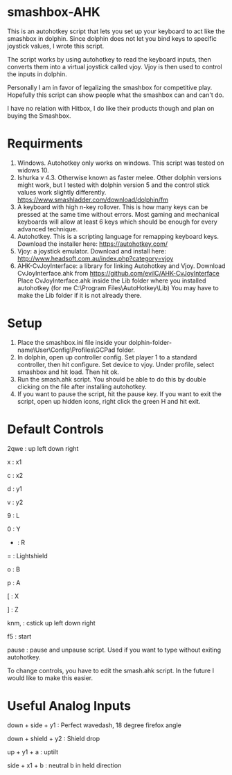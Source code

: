 # smashbox-AHK

This is an autohotkey script that lets you set up your keyboard to act like the smashbox in dolphin. Since dolphin does not let you bind keys to specific joystick values, I wrote this script.

The script works by using autohotkey to read the keyboard inputs, then converts them into a virtual joystick called vjoy. Vjoy is then used to control the inputs in dolphin.

Personally I am in favor of legalizing the smashbox for competitive play. Hopefully this script can show people what the smashbox can and can't do.

I have no relation with Hitbox, I do like their products though and plan on buying the Smashbox. 

# Requirments
1. Windows. Autohotkey only works on windows. This script was tested on widows 10.
2. Ishurka v 4.3. Otherwise known as faster melee. Other dolphin versions might work, but I tested with dolphin version 5 and the control stick values work slightly differently. https://www.smashladder.com/download/dolphin/fm
3. A keyboard with high n-key rollover. This is how many keys can be pressed at the same time without errors. Most gaming and mechanical keyboards will allow at least 6 keys which should be enough for every advanced technique.
4. Autohotkey. This is a scripting language for remapping keyboard keys. Download the installer here: https://autohotkey.com/
5. Vjoy: a joystick emulator. Download and install here: http://www.headsoft.com.au/index.php?category=vjoy
6. AHK-CvJoyInterface: a library for linking Autohotkey and Vjoy. Download CvJoyInterface.ahk from https://github.com/evilC/AHK-CvJoyInterface Place CvJoyInterface.ahk inside the Lib folder where you installed autohotkey (for me C:\Program Files\AutoHotkey\Lib) You may have to make the Lib folder if it is not already there. 

# Setup
1. Place the smashbox.ini file inside your dolphin-folder-name\User\Config\Profiles\GCPad folder. 
2. In dolphin, open up controller config. Set player 1 to a standard controller, then hit configure. Set device to vjoy. Under profile, select smashbox and hit load. Then hit ok.
3. Run the smash.ahk script. You should be able to do this by double clicking on the file after installing autohotkey.
4. If you want to pause the script, hit the pause key. If you want to exit the script, open up hidden icons, right click the green H and hit exit.

# Default Controls
2qwe : up left down right

x : x1

c : x2

d : y1

v : y2

9 : L

0 : Y

- : R

= : Lightshield

o : B

p : A

[ : X

] : Z

knm, : cstick up left down right

f5 : start

pause : pause and unpause script. Used if you want to type without exiting autohotkey.

To change controls, you have to edit the smash.ahk script. In the future I would like to make this easier.

# Useful Analog Inputs

down + side + y1 : Perfect wavedash, 18 degree firefox angle

down + shield + y2 : Shield drop

up + y1 + a : uptilt

side + x1 + b : neutral b in held direction
